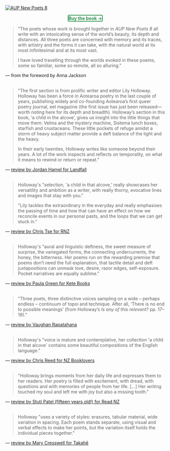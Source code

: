 <a href="https://aucklanduniversitypress.co.nz/aup-new-poets-8/"> <img src="{{ site.url }}/images/AUP_New_Poets_8.jpg" alt="AUP New Poets 8" class="mt4 db center"/><br></a>

<center><a rel="noopener" target="_blank" href="https://aucklanduniversitypress.co.nz/aup-new-poets-8/" target="_blank" style="color: #2b8f4c; font-weight: bold; text-decoration: none; border-radius: 3px; background-color: #ffffff; border-top: 2px solid #2b8f4c; border-bottom: 2px solid #2b8f4c; border-right: 2px solid #2b8f4c; border-left: 2px solid #2b8f4c; display: inline-block;">Buy the book &rarr;</a></center>

> "The poets whose work is brought together in <i>AUP New Poets 8</i> all write with an intoxicating sense of the world’s beauty, its depth and distances. All three poets are concerned with memory and its traces, with artistry and the forms it can take, with the natural world at its most infinitesimal and at its most vast.
>
> I have loved travelling through the worlds evoked in these poems, some so familiar, some so remote, all so alluring."

— from the foreword by Anna Jackson
<br>
<br>

> "The first section is from prolific writer and editor Lily Holloway. Holloway has been a force in Aotearoa poetry in the last couple of years, publishing widely and co-founding Aotearoa’s first queer poetry journal, eel magazine (the first issue has just been released—worth noting here for its depth and breadth). Holloway’s section in this book, ‘a child in the alcove’, gives us insight into the little things that move them: Velma and the mystery machine, Sistema lunch boxes, starfish and crustaceans. These little pockets of refuge amidst a storm of heavy subject matter provide a deft balance of the light and the heavy. 
>
> In their early twenties, Holloway writes like someone beyond their years. A lot of the work inspects and reflects on temporality, on what it means to rewind or return or repeat."

— <a href="https://landfallreview.com/the-timeline-is-elusive/">review by Jordan Hamel for Landfall</a>
<br>
<br>

> Holloway's "selection, 'a child in that alcove,' really showcases her versatility and ambition as a writer, with really thorny, evocative lines and images that stay with you."
>
> "Lily tackles the extraordinary in the everyday and really emphasises the passing of time and how that can have an effect on how we reconcile events in our personal pasts, and the loops that we can get stuck in."

— <a href="https://www.rnz.co.nz/national/programmes/ninetonoon/audio/2018815424/book-review-aup-new-poets-8">review by Chris Tse for RNZ</a>
<br>
<br>

> Holloway's "aural and linguistic deftness, the sweet measure of surprise, the variegated forms, the connecting undercurrents, the honey, the bitterness. Her poems run on the rewarding premise that poems don’t need the full explanation, that tactile detail and deft juxtapositions can unmask love, desire, razor edges, self-exposure. Pocket narratives are equally sublime."

— <a href="https://www.ketebooks.co.nz/all-book-reviews/review-aup-new-poets-8-poetry-t28d5-jx5jk">review by Paula Green for Kete Books</a>
<br>
<br>

> "Three poets, three distinctive voices sampling on a wide – perhaps endless – continuum of topoi and technique. After all, ‘There is no end to possible meanings’ (from Holloway’s *Is any of this relevant?* pp. 17–19)."

— <a href="http://www.flaxroots.com/flaxflower/three-poets-three-distinctive-voices">review by Vaughan Rapatahana</a>
<br>
<br>

> Holloway's "voice is mature and contemplative, her collection 'a child in that alcove' contains some beautiful compositions of the English language."

— <a href="https://www.nzbooklovers.co.nz/post/aup-new-poets-8-by-lily-holloway-tru-paraha-modi-deng">review by Chris Reed for NZ Booklovers</a>
<br>
<br>

> "Holloway brings moments from her daily life and expresses them to her readers. Her poetry is filled with excitement, with dread, with questions and with memories of people from her life. [...] Her writing touched my soul and left me with joy but also a missing tooth."

— <a href="https://hookedonbooks.org.nz/astonishing-and-fresh-expression-stuti-patel/">review by Stuti Patel (fifteen years old!) for Read NZ</a>
<br>
<br>

> Holloway "uses a variety of styles: erasures, tabular material, wide variation in spacing. Each poem stands separate, using visual and verbal effects to make her points, but the variation itself holds the individual pieces together."

— <a href="https://www.takahe.org.nz/aup-new-poets-8/">review by Mary Cresswell for Takahē</a>
<br>
<br>
